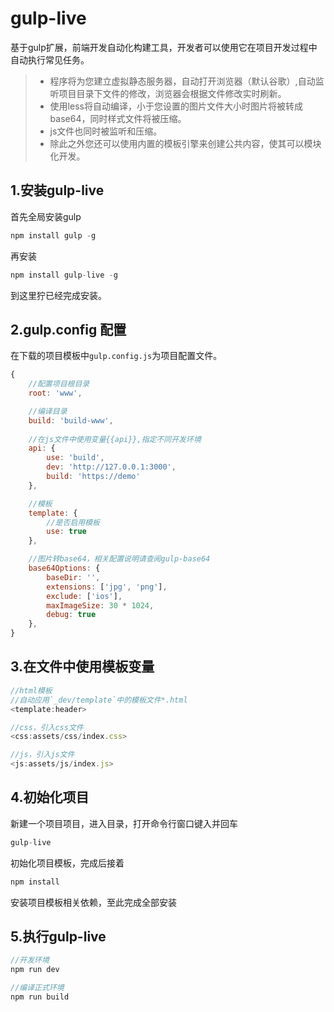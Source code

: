 # gulp-live

基于gulp扩展，前端开发自动化构建工具，开发者可以使用它在项目开发过程中自动执行常见任务。
> * 程序将为您建立虚拟静态服务器，自动打开浏览器（默认谷歌）,自动监听项目目录下文件的修改，浏览器会根据文件修改实时刷新。
> * 使用less将自动编译，小于您设置的图片文件大小时图片将被转成base64，同时样式文件将被压缩。
> * js文件也同时被监听和压缩。
> * 除此之外您还可以使用内置的模板引擎来创建公共内容，使其可以模块化开发。

## 1.安装gulp-live
首先全局安装gulp
```js
npm install gulp -g
```
再安装
```js
npm install gulp-live -g
```
到这里狞已经完成安装。
## 2.gulp.config 配置
在下载的项目模板中`gulp.config.js`为项目配置文件。
```js
{
    //配置项目根目录
    root: 'www',

    //编译目录
    build: 'build-www',	
	
    //在js文件中使用变量{{api}},指定不同开发环境
    api: {
        use: 'build',
        dev: 'http://127.0.0.1:3000',
        build: 'https://demo'
    },

    //模板
    template: {
        //是否启用模板
        use: true
    },

    //图片转base64，相关配置说明请查阅gulp-base64
    base64Options: {
        baseDir: '',
        extensions: ['jpg', 'png'],
        exclude: ['ios'],
        maxImageSize: 30 * 1024,
        debug: true
    },
}
```
## 3.在文件中使用模板变量
```js
//html模板
//自动应用`_dev/template`中的模板文件*.html
<template:header>

//css，引入css文件
<css:assets/css/index.css>

//js，引入js文件
<js:assets/js/index.js>   
```
## 4.初始化项目
新建一个项目项目，进入目录，打开命令行窗口键入并回车
```js
gulp-live
```
初始化项目模板，完成后接着
```js
npm install
```
安装项目模板相关依赖，至此完成全部安装
## 5.执行gulp-live
```js
//开发环境
npm run dev

//编译正式环境
npm run build
```

